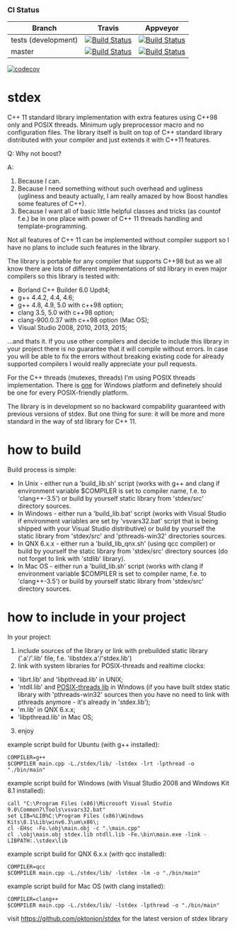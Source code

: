 ### CI Status

Branch   | Travis | Appveyor
---------|--------|---------
tests (development)    | [![Build Status](https://travis-ci.org/oktonion/stdex.svg?branch=tests)](https://travis-ci.org/oktonion/stdex) | [![Build Status](https://ci.appveyor.com/api/projects/status/hu8800gu31xldj25?svg=true)](https://ci.appveyor.com/project/oktonion/stdex)
master   | [![Build Status](https://travis-ci.org/oktonion/stdex.svg?branch=master)](https://travis-ci.org/oktonion/stdex) | [![Build Status](https://ci.appveyor.com/api/projects/status/3c53qm34v1j37hy5/branch/master?svg=true)](https://ci.appveyor.com/project/oktonion/stdex-a309e/branch/master)

[![codecov](https://codecov.io/gh/oktonion/stdex/branch/master/graph/badge.svg)](https://codecov.io/gh/oktonion/stdex)

# stdex
C++ 11 standard library implementation with extra features using C++98 only and POSIX threads. Minimum ugly preprocessor macro and no configuration files. The library itself is built on top of C++ standard library distributed with your compiler and just extends it with C++11 features.

Q: Why not boost?

A: 
1. Because I can.
2. Because I need something without such overhead and ugliness (ugliness and beauty actually, I am really amazed by how Boost handles some features of C++).
3. Because I want all of basic little helpful classes and tricks (as countof f.e.) be in one place with power of C++ 11 threads handling and template-programming.

Not all features of C++ 11 can be implemented without compiler support so I have no plans to include such features in the library.

The library is portable for any compiler that supports C++98 but as we all know there are lots of different implementations of std library in even major compilers so this library is tested with:

* Borland C++ Builder 6.0 Updt4; 
* g++ 4.4.2, 4.4, 4.6;
* g++ 4.8, 4.9, 5.0 with c++98 option;
* clang 3.5, 5.0 with c++98 option;
* clang-900.0.37 with c++98 option (Mac OS);
* Visual Studio 2008, 2010, 2013, 2015;

...and thats it. If you use other compilers and decide to include this library in your project there is no guarantee that it will compile without errors. In case you will be able to fix the errors without breaking existing code for already supported compilers I would really appreciate your pull requests.

For the C++ threads (mutexes, threads) I'm using POSIX threads implementation. There is [one](https://github.com/GerHobbelt/pthread-win32 "I'm using this implementation") for Windows platform and definetely should be one for every POSIX-friendly platform.

The library is in development so no backward compability guaranteed with previous versions of stdex. But one thing for sure: it will be more and more standard in the way of std library for C++ 11.

# how to build
Build process is simple: 
* In Unix - either run a 'build_lib.sh' script (works with g++ and clang if environment variable $COMPILER is set to compiler name, f.e. to 'clang++-3.5') or build by yourself static library from 'stdex/src' directory sources.
* In Windows - either run a 'build_lib.bat' script (works with Visual Studio if environment variables are set by 'vsvars32.bat' script that is being shipped with your Visual Studio distributive) or build by yourself the static library from 'stdex/src' and 'pthreads-win32' directories sources.
* In QNX 6.x.x - either run a 'build_lib_qnx.sh' (using qcc compiler) or build by yourself the static library from 'stdex/src' directory sources (do not forget to link with 'stdlib' library).
* In Mac OS - either run a 'build_lib.sh' script (works with clang if environment variable $COMPILER is set to compiler name, f.e. to 'clang++-3.5') or build by yourself static library from 'stdex/src' directory sources.

# how to include in your project
In your project: 
1. include sources of the library or link with prebuilded static library ('.a'/'.lib' file, f.e. 'libstdex.a'/'stdex.lib')
2. link with system libraries for POSIX-threads and realtime clocks: 
* 'librt.lib' and 'libpthread.lib' in UNIX;
* 'ntdll.lib' and [POSIX-threads lib](https://github.com/GerHobbelt/pthread-win32 "I'm using this implementation") in Windows (if you have built stdex static library with 'pthreads-win32' sources then you have no need to link with pthreads anymore - it's already in 'stdex.lib');
* 'm.lib' in QNX 6.x.x;
* 'libpthread.lib' in Mac OS;
3. enjoy

example script build for Ubuntu (with g++ installed):
```
COMPILER=g++
$COMPILER main.cpp -L./stdex/lib/ -lstdex -lrt -lpthread -o "./bin/main"
```

example script build for Windows (with Visual Studio 2008 and Windows Kit 8.1 installed):
```
call "C:\Program Files (x86)\Microsoft Visual Studio 9.0\Common7\Tools\vsvars32.bat"
set LIB=%LIB%C:\Program Files (x86)\Windows Kits\8.1\Lib\winv6.3\um\x86\;
cl -EHsc -Fo.\obj\main.obj -c ".\main.cpp"
cl .\obj\main.obj stdex.lib ntdll.lib -Fe.\bin\main.exe -link -LIBPATH:.\stdex\lib
```

example script build for QNX 6.x.x (with qcc installed):
```
COMPILER=qcc
$COMPILER main.cpp -L./stdex/lib/ -lstdex -lm -o "./bin/main"
```

example script build for Mac OS (with clang installed):
```
COMPILER=clang++
$COMPILER main.cpp -L./stdex/lib/ -lstdex -lpthread -o "./bin/main"
```

visit https://github.com/oktonion/stdex for the latest version of stdex library
